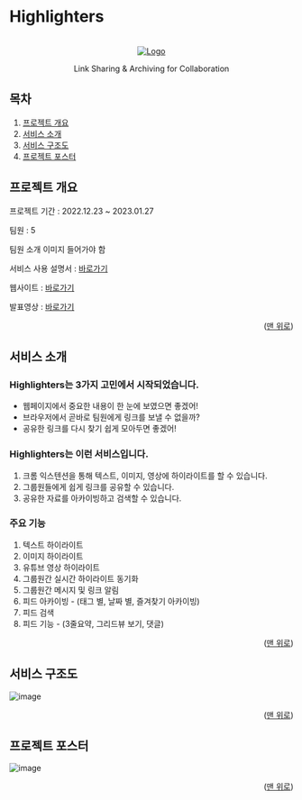 # Highlighters
<a name="readme-top"></a>

<!-- PROJECT LOGO -->
<br />
<div align="center">
  <a href="https://highlighters.site/" target="_blank">
    <img src="https://velog.velcdn.com/images/chobae/post/97fa6a9e-ebfb-48ba-8335-d6a5c3949a47/image.png" alt="Logo" width="" height="">
  </a>

  <p align="center">
   Link Sharing & Archiving for Collaboration
  </p>
</div>

<!-- TABLE OF CONTENTS -->

## 목차
1. [프로젝트 개요](#Highlighters)
2. [서비스 소개](#Intro)
3. [서비스 구조도](#Arch)
4. [프로젝트 포스터](#Poster)

<!-- ABOUT THE PROJECT -->
<a name="Highlighters"> </a>
## 프로젝트 개요

프로젝트 기간 : 2022.12.23 ~ 2023.01.27

팀원 : 5

팀원 소개 이미지 들어가야 함

서비스 사용 설명서 : [바로가기](https://zircon-kale-103.notion.site/Highlighters-b7074bda3ec542e7bd4002babca6e5fc)

웹사이트 : [바로가기](https://highlighters.site/)

발표영상 : [바로가기](https://www.youtube.com/watch?v=1hC4BrA4MJI)

<p align="right">(<a href="#readme-top">맨 위로</a>)</p>

<a name="Intro"> </a>
## 서비스 소개

 <h3 align="left">Highlighters는 3가지 고민에서 시작되었습니다.</h3>
 
- 웹페이지에서 중요한 내용이 한 눈에 보였으면 좋겠어! 
- 브라우저에서 곧바로 팀원에게 링크를 보낼 수 없을까? 
- 공유한 링크를 다시 찾기 쉽게 모아두면 좋겠어! 

 <h3 align="left">Highlighters는 이런 서비스입니다.</h3>
 
1. 크롬 익스텐션을 통해 텍스트, 이미지, 영상에 하이라이트를 할 수 있습니다. 
2. 그룹원들에게 쉽게 링크를 공유할 수 있습니다. 
3. 공유한 자료를 아카이빙하고 검색할 수 있습니다.

 <h3 align="left">주요 기능</h3>
 
1. 텍스트 하이라이트
2. 이미지 하이라이트
3. 유튜브 영상 하이라이트
4. 그룹원간 실시간 하이라이트 동기화
5. 그룹원간 메시지 및 링크 알림
6. 피드 아카이빙 - (태그 별, 날짜 별, 즐겨찾기 아카이빙)
7. 피드 검색
8. 피드 기능 - (3줄요약, 그리드뷰 보기, 댓글)
<p align="right">(<a href="#readme-top">맨 위로</a>)</p>

<!-- 아키텍처 -->
<a name="Arch"></a>
## 서비스 구조도
![image](https://user-images.githubusercontent.com/101175828/214384335-2e829ad4-d4c2-40f0-be71-cf2ebcfc8166.png)
<p align="right">(<a href="#readme-top">맨 위로</a>)</p>

<!-- 포스터 -->
<a name="Poster"> </a>
## 프로젝트 포스터
![image](https://user-images.githubusercontent.com/101175828/215235500-a329f9fd-6251-4e7e-8e96-36a33113678f.png)
<p align="right">(<a href="#readme-top">맨 위로</a>)</p>

<!-- MARKDOWN LINKS & IMAGES -->
<!-- https://www.markdownguide.org/basic-syntax/#reference-style-links -->

[contributors-shield]: https://img.shields.io/github/contributors/othneildrew/Best-README-Template.svg?style=for-the-badge
[contributors-url]: https://github.com/othneildrew/Best-README-Template/graphs/contributors
[forks-shield]: https://img.shields.io/github/forks/othneildrew/Best-README-Template.svg?style=for-the-badge
[forks-url]: https://github.com/othneildrew/Best-README-Template/network/members
[stars-shield]: https://img.shields.io/github/stars/othneildrew/Best-README-Template.svg?style=for-the-badge
[stars-url]: https://github.com/othneildrew/Best-README-Template/stargazers
[issues-shield]: https://img.shields.io/github/issues/othneildrew/Best-README-Template.svg?style=for-the-badge
[issues-url]: https://github.com/SY-Highlighters/Highlighters/issues
[product-screenshot]: images/screenshot.png
[next.js]: https://img.shields.io/badge/next.js-000000?style=for-the-badge&logo=nextdotjs&logoColor=white
[next-url]: https://nextjs.org/
[react.js]: https://img.shields.io/badge/React-20232A?style=for-the-badge&logo=react&logoColor=61DAFB
[react-url]: https://reactjs.org/
[vue.js]: https://img.shields.io/badge/Vue.js-35495E?style=for-the-badge&logo=vuedotjs&logoColor=4FC08D
[vue-url]: https://vuejs.org/
[angular.io]: https://img.shields.io/badge/Angular-DD0031?style=for-the-badge&logo=angular&logoColor=white
[angular-url]: https://angular.io/
[svelte.dev]: https://img.shields.io/badge/Svelte-4A4A55?style=for-the-badge&logo=svelte&logoColor=FF3E00
[svelte-url]: https://svelte.dev/
[laravel.com]: https://img.shields.io/badge/Laravel-FF2D20?style=for-the-badge&logo=laravel&logoColor=white
[laravel-url]: https://laravel.com
[bootstrap.com]: https://img.shields.io/badge/Bootstrap-563D7C?style=for-the-badge&logo=bootstrap&logoColor=white
[bootstrap-url]: https://getbootstrap.com
[jquery.com]: https://img.shields.io/badge/jQuery-0769AD?style=for-the-badge&logo=jquery&logoColor=white
[jquery-url]: https://jquery.com

